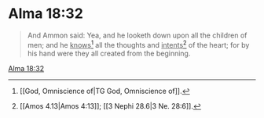 # Alma 18:32

> And Ammon said: Yea, and he looketh down upon all the children of men; and he <u>knows</u>[^a] all the thoughts and <u>intents</u>[^b] of the heart; for by his hand were they all created from the beginning.

[Alma 18:32](https://www.churchofjesuschrist.org/study/scriptures/bofm/alma/18?lang=eng&id=p32#p32)


[^a]: [[God, Omniscience of|TG God, Omniscience of]].  
[^b]: [[Amos 4.13|Amos 4:13]]; [[3 Nephi 28.6|3 Ne. 28:6]].  
